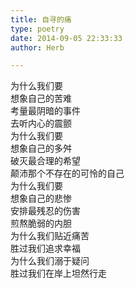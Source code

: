 ```yaml
---  
title: 自寻的痛  
type: poetry  
date: 2014-09-05 22:33:33  
author: Herb  

---  
```

为什么我们要  
想象自己的苦难  
考量最阴暗的事件  
去听内心的震颤    
为什么我们要  
想象自己的多舛  
破灭最合理的希望  
颠沛那个不存在的可怜的自己    
为什么我们要  
想象自己的悲惨  
安排最残忍的伤害  
煎熬脆弱的内胆    
为什么我们贴近痛苦  
胜过我们追求幸福  
为什么我们溺于疑问  
胜过我们在岸上坦然行走  
